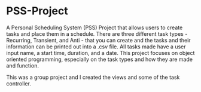 # PSS-Project
A Personal Scheduling System (PSS) Project that allows users to create tasks and place them in a schedule.  There are three different task types - Recurring, Transient, and Anti - that you can create and the tasks and their information can be printed out into a .csv file.  All tasks made have a user input name, a start time, duration, and a date.  This project focuses on object oriented programming, especially on the task types and how they are made and function.

This was a group project and I created the views and some of the task controller.
